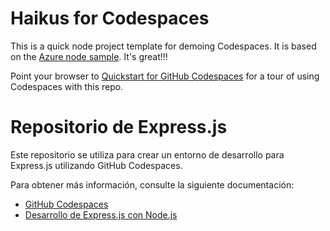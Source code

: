 
# Haikus for Codespaces

This is a quick node project template for demoing Codespaces. It is based on the [Azure node sample](https://github.com/Azure-Samples/nodejs-docs-hello-world). It's great!!!

Point your browser to [Quickstart for GitHub Codespaces](https://docs.github.com/en/codespaces/getting-started/quickstart) for a tour of using Codespaces with this repo.
# Repositorio de Express.js

Este repositorio se utiliza para crear un entorno de desarrollo para Express.js utilizando GitHub Codespaces.

Para obtener más información, consulte la siguiente documentación:

* [GitHub Codespaces](https://docs.github.com/codespaces)
* [Desarrollo de Express.js con Node.js](https://nodejs.org/en/docs/tutorials/getting-started-with-node-js-and-express/)


